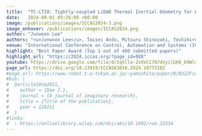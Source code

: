 ```yaml
---
title:  "TC-LTIO: Tightly-coupled LiDAR Thermal Inertial Odometry for LiDAR or Visual Odometry Degraded Environments"
date:   2024-08-01 09:26:00 +00:00
image: /publications/images/ICCAS2024-3.png
image_onhover: /publications/images/ICCAS2024.png
author: "Junwoon Lee"
authors: "<u>Junwoon Lee</u>, Taisei Ando, Mitsuru Shinozaki, Toshihiro Kitajima, Qi An, and&nbspAtsushi&nbspYamashita"
venue: "International Conference on Control, Automation and Systems (ICCAS)"
highlight: "Best Paper Award (Top 1 out of 400 submitted papers)"
highlight_url: "https://2024.iccas.org/?page_id=988"
youtube: https://drive.google.com/file/d/1q5lla-2xXVCC7N7dVyilGK8_69WlvVaU/view?usp=share_link
page_url: https://doi.org/10.23919/ICCAS63016.2024.10773102
#page_url: https://www.robot.t.u-tokyo.ac.jp/~yamashita/paper/B/B322Final.pdf
#bib: |
#  @article{Doe2021,
#    author = {Doe J.},
#    journal = {A journal of imaginary research},
#    title = {Title of the publication},
#    year = {2021}
#  }
#links:
#  : https://onlinelibrary.wiley.com/doi/abs/10.1002/rob.22334
---
```

